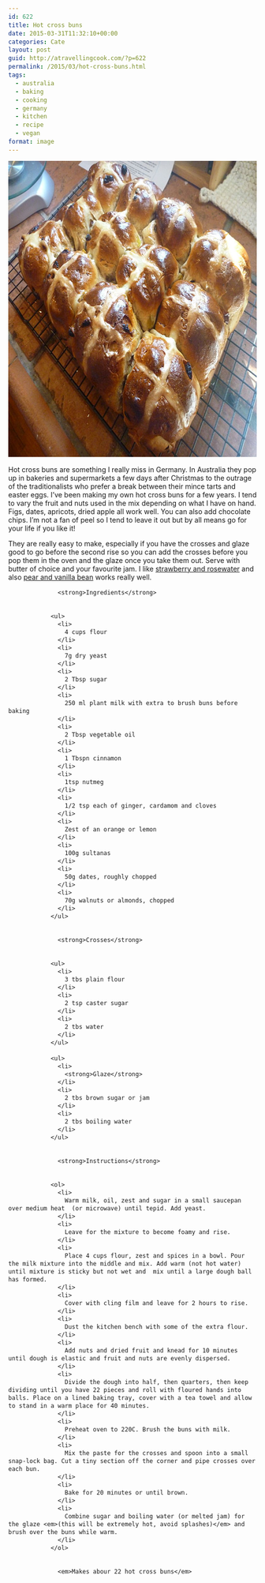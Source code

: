 ```yaml
---
id: 622
title: Hot cross buns
date: 2015-03-31T11:32:10+00:00
categories: Cate
layout: post
guid: http://atravellingcook.com/?p=622
permalink: /2015/03/hot-cross-buns.html
tags:
  - australia
  - baking
  - cooking
  - germany
  - kitchen
  - recipe
  - vegan
format: image
---
```

<img class="alignnone wp-image-650 size-full" src="/images/atc-migrate/2015/03/800px-Hot_Cross_Buns_on_a_wire_rack_2_April_2010.jpg" alt="hotcrossbuns" width="800" height="600" />



Hot cross buns are something I really miss in Germany. In Australia they pop up in bakeries and supermarkets a few days after Christmas to the outrage of the traditionalists who prefer a break between their mince tarts and easter eggs. I&#8217;ve been making my own hot cross buns for a few years. I tend to vary the fruit and nuts used in the mix depending on what I have on hand. Figs, dates, apricots, dried apple all work well. You can also add chocolate chips. I&#8217;m not a fan of peel so I tend to leave it out but by all means go for your life if you like it!

They are really easy to make, especially if you have the crosses and glaze good to go before the second rise so you can add the crosses before you pop them in the oven and the glaze once you take them out. Serve with butter of choice and your favourite jam. I like [strawberry and rosewater](http://atravellingcook.com/2014/07/strawberry-fields-forever-strawberry-and-rosewater-jam-strawberry-cordial.html) and also [pear and vanilla bean](http://atravellingcook.com/2014/12/pear-and-vanilla-bean-jam.html "Pear and vanilla bean jam") works really well.

<div class="region region-content">
  <div id="block-system-main" class="block block-system">
    <div class="content">
      <div id="node-539" class="node node-article node-full clearfix">
        <div class="content clearfix">
          <div class="field field-name-body field-type-text-with-summary field-label-hidden">
            <div class="field-items">
              <div class="field-item even">
                
                  <strong>Ingredients</strong>
                
                
                <ul>
                  <li>
                    4 cups flour
                  </li>
                  <li>
                    7g dry yeast
                  </li>
                  <li>
                    2 Tbsp sugar
                  </li>
                  <li>
                    250 ml plant milk with extra to brush buns before baking
                  </li>
                  <li>
                    2 Tbsp vegetable oil
                  </li>
                  <li>
                    1 Tbspn cinnamon
                  </li>
                  <li>
                    1tsp nutmeg
                  </li>
                  <li>
                    1/2 tsp each of ginger, cardamom and cloves
                  </li>
                  <li>
                    Zest of an orange or lemon
                  </li>
                  <li>
                    100g sultanas
                  </li>
                  <li>
                    50g dates, roughly chopped
                  </li>
                  <li>
                    70g walnuts or almonds, chopped
                  </li>
                </ul>
                
                
                  <strong>Crosses</strong>
                
                
                <ul>
                  <li>
                    3 tbs plain flour
                  </li>
                  <li>
                    2 tsp caster sugar
                  </li>
                  <li>
                    2 tbs water
                  </li>
                </ul>
                
                <ul>
                  <li>
                    <strong>Glaze</strong>
                  </li>
                  <li>
                    2 tbs brown sugar or jam
                  </li>
                  <li>
                    2 tbs boiling water
                  </li>
                </ul>
                
                
                  <strong>Instructions</strong>
                
                
                <ol>
                  <li>
                    Warm milk, oil, zest and sugar in a small saucepan over medium heat  (or microwave) until tepid. Add yeast.
                  </li>
                  <li>
                    Leave for the mixture to become foamy and rise.
                  </li>
                  <li>
                    Place 4 cups flour, zest and spices in a bowl. Pour the milk mixture into the middle and mix. Add warm (not hot water) until mixture is sticky but not wet and  mix until a large dough ball has formed.
                  </li>
                  <li>
                    Cover with cling film and leave for 2 hours to rise.
                  </li>
                  <li>
                    Dust the kitchen bench with some of the extra flour.
                  </li>
                  <li>
                    Add nuts and dried fruit and knead for 10 minutes until dough is elastic and fruit and nuts are evenly dispersed.
                  </li>
                  <li>
                    Divide the dough into half, then quarters, then keep dividing until you have 22 pieces and roll with floured hands into balls. Place on a lined baking tray, cover with a tea towel and allow to stand in a warm place for 40 minutes.
                  </li>
                  <li>
                    Preheat oven to 220C. Brush the buns with milk.
                  </li>
                  <li>
                    Mix the paste for the crosses and spoon into a small snap-lock bag. Cut a tiny section off the corner and pipe crosses over each bun.
                  </li>
                  <li>
                    Bake for 20 minutes or until brown.
                  </li>
                  <li>
                    Combine sugar and boiling water (or melted jam) for the glaze <em>(this will be extremely hot, avoid splashes)</em> and brush over the buns while warm.
                  </li>
                </ol>
                
                
                  <em>Makes abour 22 hot cross buns</em>
                
              
            
          
        
      
    
  
